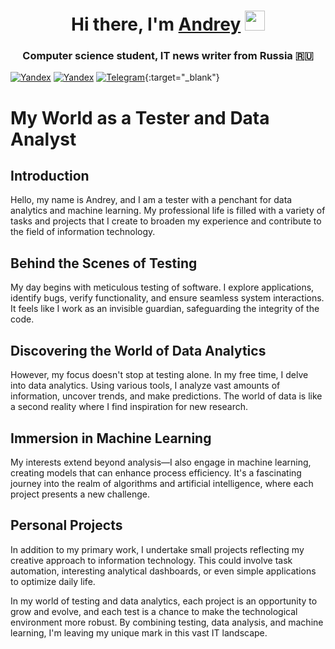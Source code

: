 <h1 align="center">Hi there, I'm <a href="https://t.me/crokod1le/" target="_blank">Andrey</a> 
<img src="https://github.com/blackcater/blackcater/raw/main/images/Hi.gif" height="32"/></h1>
<h3 align="center">Computer science student, IT news writer from Russia 🇷🇺</h3>

  [![Yandex](https://img.shields.io/badge/-klounlil@ya.ru-F9DB60?style=flat-square&logo=Yandex&logoColor=FF3333)](mailto:klounlil@ya.ru)
  [![Yandex](https://img.shields.io/badge/-i@kugubaev.ru-F9DB60?style=flat-square&logo=Yandex&logoColor=FF3333)](mailto:i@kugubaev.ru)
  [![Telegram](https://img.shields.io/badge/Telegram-blue?style=flat-square&logo=Telegram)](https://t.me/crokod1le){:target="_blank"}

# My World as a Tester and Data Analyst

## Introduction

Hello, my name is Andrey, and I am a tester with a penchant for data analytics and machine learning. My professional life is filled with a variety of tasks and projects that I create to broaden my experience and contribute to the field of information technology.

## Behind the Scenes of Testing

My day begins with meticulous testing of software. I explore applications, identify bugs, verify functionality, and ensure seamless system interactions. It feels like I work as an invisible guardian, safeguarding the integrity of the code.

## Discovering the World of Data Analytics

However, my focus doesn't stop at testing alone. In my free time, I delve into data analytics. Using various tools, I analyze vast amounts of information, uncover trends, and make predictions. The world of data is like a second reality where I find inspiration for new research.

## Immersion in Machine Learning

My interests extend beyond analysis—I also engage in machine learning, creating models that can enhance process efficiency. It's a fascinating journey into the realm of algorithms and artificial intelligence, where each project presents a new challenge.

## Personal Projects

In addition to my primary work, I undertake small projects reflecting my creative approach to information technology. This could involve task automation, interesting analytical dashboards, or even simple applications to optimize daily life.

In my world of testing and data analytics, each project is an opportunity to grow and evolve, and each test is a chance to make the technological environment more robust. By combining testing, data analysis, and machine learning, I'm leaving my unique mark in this vast IT landscape.

